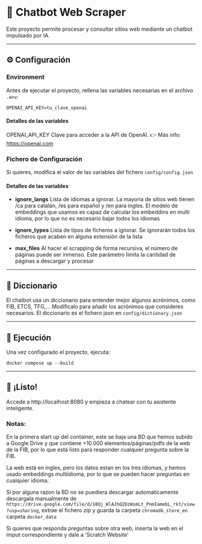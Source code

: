 # 🧠 Chatbot Web Scraper

Este proyecto permite procesar y consultar sitios web mediante un chatbot impulsado por IA.

---

## ⚙️ Configuración

### Environment
Antes de ejecutar el proyecto, rellena las variables necesarias en el archivo `.env`:

```env
OPENAI_API_KEY=tu_clave_openai
```

#### Detalles de las variables
OPENAI_API_KEY
Clave para acceder a la API de OpenAI.
👉 Más info: https://openai.com

### Fichero de Configuración
Si quieres, modifica el valor de las variables del fichero `config/config.json`

#### Detalles de las variables
* <b>ignore_langs</b> Lista de idiomas a ignorar. La mayoria de sitios web tienen /ca para catalán, /es para español y /en para ingles. El modelo de embeddings que usamos es capaz de calcular los embeddins en multi idioma, por lo que no es necesario bajar todos los idiomas

* <b>ignore_types</b> Lista de tipos de ficheros a ignorar. Se ignorarán todos los ficheros que acaben en alguna extensión de la lista

* <b>max_files</b> Al hacer el scrapping de forma recursiva, el número de páginas puede ser inmenso. Este parámetro limita la cantidad de páginas a descargar y procesar
---

## 📖 Diccionario

El chatbot usa un diccionario para entender mejor algunos acrónimos, como FIB, ETCS, TFG,... Modificalo para añadir los acrónimos que consideres necesarios. El diccionario es el fichero json en `config/dictionary.json`


---

## 🚀 Ejecución
Una vez configurado el proyecto, ejecuta:

```
docker compose up --build
```
---

## 🎉 ¡Listo!
Accede a http://localhost:8080 y empieza a chatear con tu asistente inteligente.

### Notas:
En la primera start up del container, este se baja una BD que hemos subido a Google Drive y que contiene +10.000 elementos/páginas/pdfs de la web de la FIB, por lo que está listo para responder cualquier pregunta sobre la FIB.

La web está en ingles, pero los datos estan en los tres idiomas, y hemos usado embeddings multiidioma, por lo que se pueden hacer preguntas en cualquier idioma.

Si por alguna razon la BD no se puediera descargar automaticamente descargala manualmente de `https://drive.google.com/file/d/10Qj_WlAJhQ2DzWsmLt_PnmIamebL_rkt/view?usp=sharing`, extrae el fichero zip y guarda la carpeta `chromadb_store_en` carpeta `docker_data`

Si quieres que responda preguntas sobre otra web, inserta la web en el imput correspondiente y dale a 'Scratch Website'

